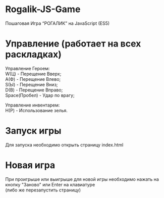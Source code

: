 # Rogalik-JS-Game
Пошаговая Игра “РОГАЛИК” на JavaScript (ES5)

# Управление (работает на всех раскладках)
  Управление Героем:  
    W(Ц) - Перещение Вверх;  
    A(Ф) - Перещение Влево;   
    S(Ы) - Перещение Вниз;      
    D(В) - Перещение Вправо;    
    Space(Пробел) - Удар по врагу;   
    
  Управление инвентарем:   
    H(Р) - Использование зелья.  

# Запуск игры
  Для запуска необходимо открыть страницу index.html

# Новая игра
  При проигрыше или выигрыше для новой игры необходимо нажать на кнопку "Заново" или Enter на клавиатуре    
  (либо же перезапустить страницу)
